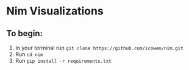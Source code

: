 # Nim Visualizations

## To begin:
1. In your terminal run `git clone https://github.com/icowen/nim.git`
2. Run `cd nim`
3. Run `pip install -r requirements.txt`
